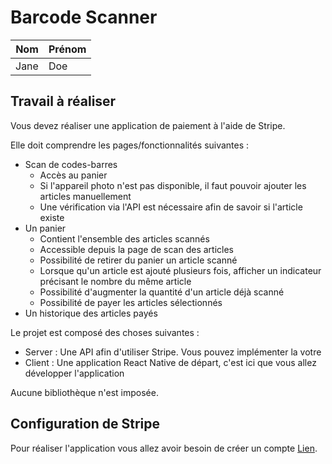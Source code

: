 # Barcode Scanner

|   Nom   | Prénom |
|---------|--------|
|   Jane  |  Doe   |

## Travail à réaliser

Vous devez réaliser une application de paiement à l'aide de Stripe.

Elle doit comprendre les pages/fonctionnalités suivantes :

- Scan de codes-barres
    - Accès au panier
    - Si l'appareil photo n'est pas disponible, il faut pouvoir ajouter les articles manuellement
    - Une vérification via l'API est nécessaire afin de savoir si l'article existe
- Un panier
    - Contient l'ensemble des articles scannés
    - Accessible depuis la page de scan des articles
    - Possibilité de retirer du panier un article scanné
    - Lorsque qu'un article est ajouté plusieurs fois, afficher un indicateur précisant le nombre du même article
    - Possibilité d'augmenter la quantité d'un article déjà scanné
    - Possibilité de payer les articles sélectionnés
- Un historique des articles payés

Le projet est composé des choses suivantes :
- Server : Une API afin d'utiliser Stripe. Vous pouvez implémenter la votre
- Client : Une application React Native de départ, c'est ici que vous allez développer l'application

Aucune bibliothèque n'est imposée.

## Configuration de Stripe

Pour réaliser l'application vous allez avoir besoin de créer un compte [Lien](https://stripe.com/fr "Stripe").
